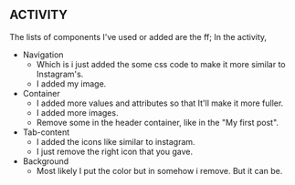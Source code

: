 ## ACTIVITY 

The lists of components I've used or added are the ff; In the activity, 

*  Navigation 
    *  Which is i just added the some css code to make it more similar to Instagram's.
    *  I added my image. 
*  Container 
    *  I added more values and attributes so that It'll make it more fuller.
    *  I added more images. 
    *  Remove some in the header container, like in the "My first post". 
*  Tab-content 
    *  I added the icons like similar to instagram. 
    *  I just remove the right icon that you gave. 
*  Background
   *  Most likely I put the color but in somehow i remove. But it can be. 
